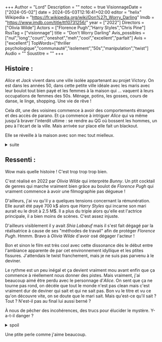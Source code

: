 +++
Author = "Lord"
Description = ""
notoc = true
VisionnageDate = ["2024-05-02"]
date = 2024-05-03T12:16:41+02:00
editor = "helix"
Wikipedia = "https://fr.wikipedia.org/wiki/Don%27t_Worry_Darling"
Imdb = "https://www.imdb.com/title/tt10731256/"
year = ["2022"]
Directors = ["Olivia Wilde"]
Actors = ["Florence Pugh","Harry Styles","Chris Pine"]
RssTag = ["visionnage"]
title = "Don't Worry Darling"
Avis_possibles = ["nul","long","court","oneshot","meh","cool","excellent","parfait"]
Avis = ["excellent"] 
TopWords=["thriller psychologique","communauté","isolement","50s","manipulation","twist"]
Audio = ""
Soustitre = ""
+++
## Histoire : 
*Alice* et *Jack* vivent dans une ville isolée appartenant au projet Victory.
On est dans les années 50, dans cette petite ville idéale avec les maris avec leur boulot tout bien payé et les femmes à la maison qui … vaquent à leurs occupations de femmes des 50s.
Ménage, potins, les gosses, cours de danse, le linge, shopping.
Une vie de rêve !

Cela dit, une des voisines commence à avoir des comportements étranges et des accès de parano.
Et ça commence à intriguer *Alice* qui va même jusqu'à braver l'interdit ultime : se rendre au QG où bossent les hommes, un peu à l'écart de la ville.
Mais arrivée sur place elle fait un blackout.

Elle se réveille à la maison avec son mec tout mielleux.

<details><summary>suite</summary>

À partir de ce moment-là, de plus en plus d'évènements étranges se produisent.
Elle a des hallucinations et voit également sa fameuse voisine parano se tailler les veines avant se jeter du toit.
À ce moment-là des hommes vétu de rouge arrivent de nulle part et embarque le corps.

Traumatisée, ils font venir le médecin qui est prêt à lui filer des cachetons.
Il lui assure que la voisine ne s'est pas suicidée et qu'elle a juste fait une chute lors du ménage.
Mais elle voit également que dans la mallette du docteur il y a un dossier au nom de sa voisine.

Elle réussie de justesse à s'emparer du dossier mais tout y est censuré de partout.
Ça ne lui apprend donc rien, mais c'est vraiment très étrange qu'un dossier médical soit censuré.
Bref, elle en conclu que le médecin est dans le coup lui aussi.

Elle en parle à *Jack* qui ne la soutient absolument pas et ne la croit pas.
Elle en parle à l'une de ses voisine/amie mais elle n'y trouve pas plus de soutien.
*Alice* va donc tenter un stratagème : elle invite quelques amis mais surtout *Franck* qui est le patron de *Jack* et qui est le grand manitou de cette communauté.
Il est respecté et crains de tous, il est la clé elle veut le confronter.

À la soirée, elle trouve un moment seul avec lui où elle lui dévoile qu'elle commence à se douter de quelque chose.
Il ne nie pas et au contraire admet qu'il est même assez admiratif d'elle.
Mais face à tous les invités quand elle dévoile tout cela, il nie tout et retourne tout contre elle, la faisant passer pour folle.
L'ambiance de la soirée est ruinée, tout est annulé.
Enfin seule avec *Jack*, ils discutent et elle parvient à le convaincre de se barrer de cet endroit.

Au moment de partir, *Jack* retourne sa veste, il laisse les hommes en rouge l'embarquer.
Elle subie des électrochocs.
Mais elle commence à avoir des bribes de souvenirs qui reviennent !
Elle est docteure mais pas dans les années 50, à notre époque avec *Jack*.

*Alice* se retrouve à sa maison des années 50, tout semble comme avant.
Les électrochocs ont eu l'air de faire effet.
Mais les hallucinations et les bribes de souvenirs sont encore là.
Elle commence à comprendre : elle vit dans une simulation avec *Jack*.
Elle lui en parle et là il révèle tout.

Leur vie ne lui convenait pas, elle travaillait trop, ils se voyaient à peine.
Il a donc décidé de la mettre dans cette simulation afin qu'ils vivent ensemble une vie de rêve.
Mais elle n'apprécie pas cette vision, elle aimait son travail même s'il était erreintant et absorbant.
Clash.

*Jack* commence à l'étouffer, elle se défend et le tue.
Elle sort dans leur bout de rue, toutes les voisines découvrent la scène.
Son amie *Bunny* vient la voir, elle comprend et lui révèle qu'elle est au courant de la simulation, qu'elle y est allée volontairement pour pouvoir vivre avec ses deux mioches qui sont en réalité mort.
Mais selon elle, aucune autre femme n'est consciente de la supercherie.

*Alice* s'enfuit vers le quartier général qui est en fait la porte de sortie.
À ses trousses les hommes en rouge ainsi que le docteur.
Par la ruse, elle s'en défait et elle atteint son objectif.
Fin du film

</details>

## Ressenti :
Wow mais quelle histoire !
C'est trop trop trop bien.

C'est réalisé en 2022 par *Olivia Wilde* qui interprète *Bunny*.
Un ptit cocktail de genres qui marche vraiment bien grâce au boulot de *Florence Pugh* qui vraiment commence à avoir une filmographie pas dégueue !

D'ailleurs, j'ai vu qu'il y a quelques tensions concernant la rémunération.
Elle aurait été payé 700 k$ alors que *Harry Styles* qui incarne son mari aurait eu le droit à 2.5 M$.
Il a plus du triple alors qu'elle est l'actrice principale, il a bien moins de scènes.
C'est assez injuste.

D'ailleurs visiblement il y avait *Shia Labœuf* mais il s'est fait dégagé par la réalisatrice à cause de ses "méthodes de travail" afin de protéger *Florence Pugh*.
Hmmm.
Bravo à *Olivia Wilde* d'avoir osé dégager l'acteur !

Bon et sinon le film est très cool avec cette dissonance dès le début entre l'ambiance apparente de par cet environnement idyllique et les ptites fissures.
J'attendais le twist franchement, mais je ne suis pas parvenu à le deviner.

Le rythme est un peu inégal et ça devient vraiment mou avant enfin que ça commence à réellement nous donner des pistes.
Mais vraiment, j'ai beaucoup aimé être perdu avec le personnage d'*Alice*.
On sent que ça ne tourne pas rond, on décèle que tout le monde n'est pas clean mais c'est vraiment dur de deviner qui sait et qui ne sait pas.
Bon vu le titre et vu ce qu'on découvre vite, on se doute que le mari sait.
Mais qu'est-ce qu'il sait ?
Tout ?
N'est-il pas au final lui aussi berné ?

À nous de pêcher des incohérences, des trucs pour élucider le mystère.
Y-a-t-il danger ?

<details><summary>spoil</summary>

Mais quelle paire de couille la *Alice* !
Elle ose affronter le gars que tout le monde adule.

Le film parle donc beaucoup de liberté de bonheur et surtout de féminisme.
Vraiment cette vision de vie idyllique avec bobonne à la maison pendant que le gars va au boulot je trouve ça tellement pas bandant.
Et le pire c'est que des gens d'aujourd'hui adore ça !
Il y a notamment la grosse raciste rétrograde de *Thais d'Escufion* qui en fait son cheval de bataille.

Au final cette société idéale ce sont des hommes qui enferment leur femme dans leur rêve rétrograde.
Et la seule aide de l'héroïne s'avère la seule femme qui s'est volontairement enfermé dans ce petit confort juste pour ne pas affronter le deuil de ses enfants.
Voilà, la seule femme prête à subir ce châtiment est en détresse psychologique suite à un trauma…

</details>

Une ptite perle comme j'aime beaucoup.
